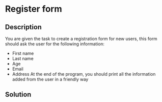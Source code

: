# Register form
## Description
You are given the task to create a registration form for new users, this form should ask the user for the following information:

- First name
- Last name
- Age
- Email
- Address
At the end of the program, you should print all the information added from the user in a friendly way

## Solution
